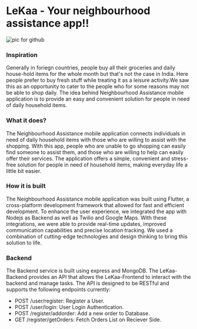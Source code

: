 # **LeKaa - Your neighbourhood assistance app!!**
![pic for github](https://user-images.githubusercontent.com/124475641/216797105-efb4397e-6139-40b1-98ea-bc25fcaa01db.jpeg)

### Inspiration
Generally in foriegn countries, people buy all their groceries and daily house-hold items for the whole month but that's not the case in India. Here people prefer to buy fresh stuff while treating it as a leisure activity.We saw this as an opportunity to cater to the people who for some reasons may not be able to shop daily. The idea behind Neighbourhood Assistance mobile application is to provide an easy and convenient solution for people in need of daily household items.

### What it does?
The Neighbourhood Assistance mobile application connects individuals in need of daily household items with those who are willing to assist with the shopping.
With this app, people who are unable to go shopping can easily find someone to assist them, and those who are willing to help can easily offer their services. The application offers a simple, convenient and stress-free solution for people in need of household items, making everyday life a little bit easier.

### How it is built
The Neighbourhood Assistance mobile application was built using Flutter, a cross-platform development framework that allowed for fast and efficient development. To enhance the user experience, we integrated the app with Nodejs as Backend as well as Twilio and Google Maps. With these integrations, we were able to provide real-time updates, improved communication capabilities and precise location tracking. We used a combination of cutting-edge technologies and design thinking to bring this solution to life.

### Backend
The Backend service is built using express and MongoDB.
The LeKaa-Backend provides an API that allows the LeKaa-Frontend to interact with the backend and manage tasks. The API is designed to be RESTful and supports the following endpoints currently: 
* POST /user/register: Register a User.
* POST /user/login: User Login Authentication.
* POST /register/addorder: Add a new order to Database.
* GET /register/getOrders: Fetch Orders List on Reciever Side.
